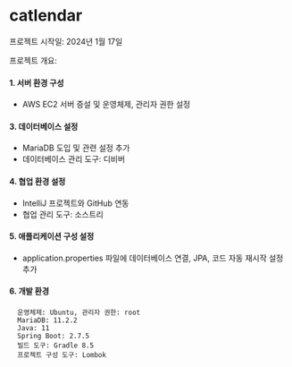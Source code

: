 # catlendar

프로젝트 시작일: 2024년 1월 17일

프로젝트 개요:
#### 1. 서버 환경 구성
  - AWS EC2 서버 증설 및 운영체제, 관리자 권한 설정
#### 3. 데이터베이스 설정
  - MariaDB 도입 및 관련 설정 추가
  - 데이터베이스 관리 도구: 디비버
#### 4. 협업 환경 설정
  - IntelliJ 프로젝트와 GitHub 연동
  - 협업 관리 도구: 소스트리
#### 5. 애플리케이션 구성 설정
  - application.properties 파일에 데이터베이스 연결, JPA, 코드 자동 재시작 설정 추가
#### 6. 개발 환경
```
  운영체제: Ubuntu, 관리자 권한: root
  MariaDB: 11.2.2
  Java: 11
  Spring Boot: 2.7.5
  빌드 도구: Gradle 8.5
  프로젝트 구성 도구: Lombok
```
